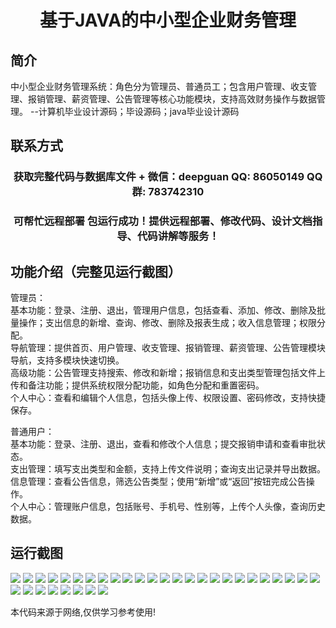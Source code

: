 <p><h1 align="center">基于JAVA的中小型企业财务管理</h1></p>

## 简介
中小型企业财务管理系统：角色分为管理员、普通员工；包含用户管理、收支管理、报销管理、薪资管理、公告管理等核心功能模块，支持高效财务操作与数据管理。    --计算机毕业设计源码；毕设源码；java毕业设计源码


## 联系方式
<p><h3 align="center">获取完整代码与数据库文件 + 微信：deepguan QQ: 86050149 QQ群: 783742310</h3></p>
<p><h3 align="center">可帮忙远程部署 包运行成功！提供远程部署、修改代码、设计文档指导、代码讲解等服务！</h3></p>

## 功能介绍（完整见运行截图）
管理员：  
基本功能：登录、注册、退出，管理用户信息，包括查看、添加、修改、删除及批量操作；支出信息的新增、查询、修改、删除及报表生成；收入信息管理；权限分配。  
导航管理：提供首页、用户管理、收支管理、报销管理、薪资管理、公告管理模块导航，支持多模块快速切换。  
高级功能：公告管理支持搜索、修改和新增；报销信息和支出类型管理包括文件上传和备注功能；提供系统权限分配功能，如角色分配和重置密码。  
个人中心：查看和编辑个人信息，包括头像上传、权限设置、密码修改，支持快捷保存。  

普通用户：  
基本功能：登录、注册、退出，查看和修改个人信息；提交报销申请和查看审批状态。  
支出管理：填写支出类型和金额，支持上传文件说明；查询支出记录并导出数据。  
信息管理：查看公告信息，筛选公告类型；使用“新增”或“返回”按钮完成公告操作。  
个人中心：管理账户信息，包括账号、手机号、性别等，上传个人头像，查询历史数据。


## 运行截图
![](https://bs-1329754181.cos.ap-shanghai.myqcloud.com/ssm/JavaSmallMediumEnterpriseFinancialManagement/img/001.jpg)
![](https://bs-1329754181.cos.ap-shanghai.myqcloud.com/ssm/JavaSmallMediumEnterpriseFinancialManagement/img/002.jpg)
![](https://bs-1329754181.cos.ap-shanghai.myqcloud.com/ssm/JavaSmallMediumEnterpriseFinancialManagement/img/003.jpg)
![](https://bs-1329754181.cos.ap-shanghai.myqcloud.com/ssm/JavaSmallMediumEnterpriseFinancialManagement/img/004.jpg)
![](https://bs-1329754181.cos.ap-shanghai.myqcloud.com/ssm/JavaSmallMediumEnterpriseFinancialManagement/img/005.jpg)
![](https://bs-1329754181.cos.ap-shanghai.myqcloud.com/ssm/JavaSmallMediumEnterpriseFinancialManagement/img/006.jpg)
![](https://bs-1329754181.cos.ap-shanghai.myqcloud.com/ssm/JavaSmallMediumEnterpriseFinancialManagement/img/007.jpg)
![](https://bs-1329754181.cos.ap-shanghai.myqcloud.com/ssm/JavaSmallMediumEnterpriseFinancialManagement/img/008.jpg)
![](https://bs-1329754181.cos.ap-shanghai.myqcloud.com/ssm/JavaSmallMediumEnterpriseFinancialManagement/img/009.jpg)
![](https://bs-1329754181.cos.ap-shanghai.myqcloud.com/ssm/JavaSmallMediumEnterpriseFinancialManagement/img/010.jpg)
![](https://bs-1329754181.cos.ap-shanghai.myqcloud.com/ssm/JavaSmallMediumEnterpriseFinancialManagement/img/011.jpg)
![](https://bs-1329754181.cos.ap-shanghai.myqcloud.com/ssm/JavaSmallMediumEnterpriseFinancialManagement/img/012.jpg)
![](https://bs-1329754181.cos.ap-shanghai.myqcloud.com/ssm/JavaSmallMediumEnterpriseFinancialManagement/img/013.jpg)
![](https://bs-1329754181.cos.ap-shanghai.myqcloud.com/ssm/JavaSmallMediumEnterpriseFinancialManagement/img/014.jpg)
![](https://bs-1329754181.cos.ap-shanghai.myqcloud.com/ssm/JavaSmallMediumEnterpriseFinancialManagement/img/015.jpg)
![](https://bs-1329754181.cos.ap-shanghai.myqcloud.com/ssm/JavaSmallMediumEnterpriseFinancialManagement/img/016.jpg)
![](https://bs-1329754181.cos.ap-shanghai.myqcloud.com/ssm/JavaSmallMediumEnterpriseFinancialManagement/img/017.jpg)
![](https://bs-1329754181.cos.ap-shanghai.myqcloud.com/ssm/JavaSmallMediumEnterpriseFinancialManagement/img/018.jpg)
![](https://bs-1329754181.cos.ap-shanghai.myqcloud.com/ssm/JavaSmallMediumEnterpriseFinancialManagement/img/019.jpg)
![](https://bs-1329754181.cos.ap-shanghai.myqcloud.com/ssm/JavaSmallMediumEnterpriseFinancialManagement/img/020.jpg)
![](https://bs-1329754181.cos.ap-shanghai.myqcloud.com/ssm/JavaSmallMediumEnterpriseFinancialManagement/img/021.jpg)
![](https://bs-1329754181.cos.ap-shanghai.myqcloud.com/ssm/JavaSmallMediumEnterpriseFinancialManagement/img/022.jpg)
![](https://bs-1329754181.cos.ap-shanghai.myqcloud.com/ssm/JavaSmallMediumEnterpriseFinancialManagement/img/023.jpg)
![](https://bs-1329754181.cos.ap-shanghai.myqcloud.com/ssm/JavaSmallMediumEnterpriseFinancialManagement/img/024.jpg)
![](https://bs-1329754181.cos.ap-shanghai.myqcloud.com/ssm/JavaSmallMediumEnterpriseFinancialManagement/img/025.jpg)
![](https://bs-1329754181.cos.ap-shanghai.myqcloud.com/ssm/JavaSmallMediumEnterpriseFinancialManagement/img/026.jpg)
![](https://bs-1329754181.cos.ap-shanghai.myqcloud.com/ssm/JavaSmallMediumEnterpriseFinancialManagement/img/027.jpg)
![](https://bs-1329754181.cos.ap-shanghai.myqcloud.com/ssm/JavaSmallMediumEnterpriseFinancialManagement/img/028.jpg)
![](https://bs-1329754181.cos.ap-shanghai.myqcloud.com/ssm/JavaSmallMediumEnterpriseFinancialManagement/img/029.jpg)
![](https://bs-1329754181.cos.ap-shanghai.myqcloud.com/ssm/JavaSmallMediumEnterpriseFinancialManagement/img/030.jpg)
![](https://bs-1329754181.cos.ap-shanghai.myqcloud.com/ssm/JavaSmallMediumEnterpriseFinancialManagement/img/031.jpg)
![](https://bs-1329754181.cos.ap-shanghai.myqcloud.com/ssm/JavaSmallMediumEnterpriseFinancialManagement/img/032.jpg)
![](https://bs-1329754181.cos.ap-shanghai.myqcloud.com/ssm/JavaSmallMediumEnterpriseFinancialManagement/img/033.jpg)

<p>本代码来源于网络,仅供学习参考使用!</p>
